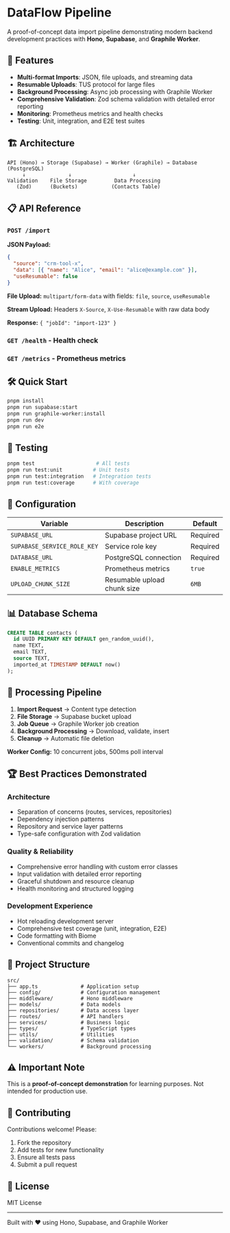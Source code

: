 # DataFlow Pipeline

A proof-of-concept data import pipeline demonstrating modern backend development practices with **Hono**, **Supabase**, and **Graphile Worker**.

## 🚀 Features

- **Multi-format Imports**: JSON, file uploads, and streaming data
- **Resumable Uploads**: TUS protocol for large files
- **Background Processing**: Async job processing with Graphile Worker
- **Comprehensive Validation**: Zod schema validation with detailed error reporting
- **Monitoring**: Prometheus metrics and health checks
- **Testing**: Unit, integration, and E2E test suites

## 🏗️ Architecture

```
API (Hono) → Storage (Supabase) → Worker (Graphile) → Database (PostgreSQL)
     ↓              ↓                    ↓
Validation    File Storage         Data Processing
   (Zod)      (Buckets)           (Contacts Table)
```

## 📋 API Reference

### `POST /import`

**JSON Payload:**

```json
{
  "source": "crm-tool-x",
  "data": [{ "name": "Alice", "email": "alice@example.com" }],
  "useResumable": false
}
```

**File Upload:** `multipart/form-data` with fields: `file`, `source`, `useResumable`

**Stream Upload:** Headers `X-Source`, `X-Use-Resumable` with raw data body

**Response:** `{ "jobId": "import-123" }`

### `GET /health` - Health check

### `GET /metrics` - Prometheus metrics

## 🛠️ Quick Start

```bash
pnpm install
pnpm run supabase:start
pnpm run graphile-worker:install
pnpm run dev
pnpm run e2e
```

## 🧪 Testing

```bash
pnpm test                    # All tests
pnpm run test:unit          # Unit tests
pnpm run test:integration   # Integration tests
pnpm run test:coverage      # With coverage
```

## 🔧 Configuration

| Variable                    | Description                 | Default  |
| --------------------------- | --------------------------- | -------- |
| `SUPABASE_URL`              | Supabase project URL        | Required |
| `SUPABASE_SERVICE_ROLE_KEY` | Service role key            | Required |
| `DATABASE_URL`              | PostgreSQL connection       | Required |
| `ENABLE_METRICS`            | Prometheus metrics          | `true`   |
| `UPLOAD_CHUNK_SIZE`         | Resumable upload chunk size | `6MB`    |

## 📊 Database Schema

```sql
CREATE TABLE contacts (
  id UUID PRIMARY KEY DEFAULT gen_random_uuid(),
  name TEXT,
  email TEXT,
  source TEXT,
  imported_at TIMESTAMP DEFAULT now()
);
```

## 🔄 Processing Pipeline

1. **Import Request** → Content type detection
2. **File Storage** → Supabase bucket upload
3. **Job Queue** → Graphile Worker job creation
4. **Background Processing** → Download, validate, insert
5. **Cleanup** → Automatic file deletion

**Worker Config:** 10 concurrent jobs, 500ms poll interval

## 🏆 Best Practices Demonstrated

### **Architecture**

- Separation of concerns (routes, services, repositories)
- Dependency injection patterns
- Repository and service layer patterns
- Type-safe configuration with Zod validation

### **Quality & Reliability**

- Comprehensive error handling with custom error classes
- Input validation with detailed error reporting
- Graceful shutdown and resource cleanup
- Health monitoring and structured logging

### **Development Experience**

- Hot reloading development server
- Comprehensive test coverage (unit, integration, E2E)
- Code formatting with Biome
- Conventional commits and changelog

## 📁 Project Structure

```
src/
├── app.ts              # Application setup
├── config/             # Configuration management
├── middleware/         # Hono middleware
├── models/             # Data models
├── repositories/       # Data access layer
├── routes/             # API handlers
├── services/           # Business logic
├── types/              # TypeScript types
├── utils/              # Utilities
├── validation/         # Schema validation
└── workers/            # Background processing
```

## ⚠️ Important Note

This is a **proof-of-concept demonstration** for learning purposes. Not intended for production use.

## 🤝 Contributing

Contributions welcome! Please:

1. Fork the repository
2. Add tests for new functionality
3. Ensure all tests pass
4. Submit a pull request

## 📄 License

MIT License

---

Built with ❤️ using Hono, Supabase, and Graphile Worker
